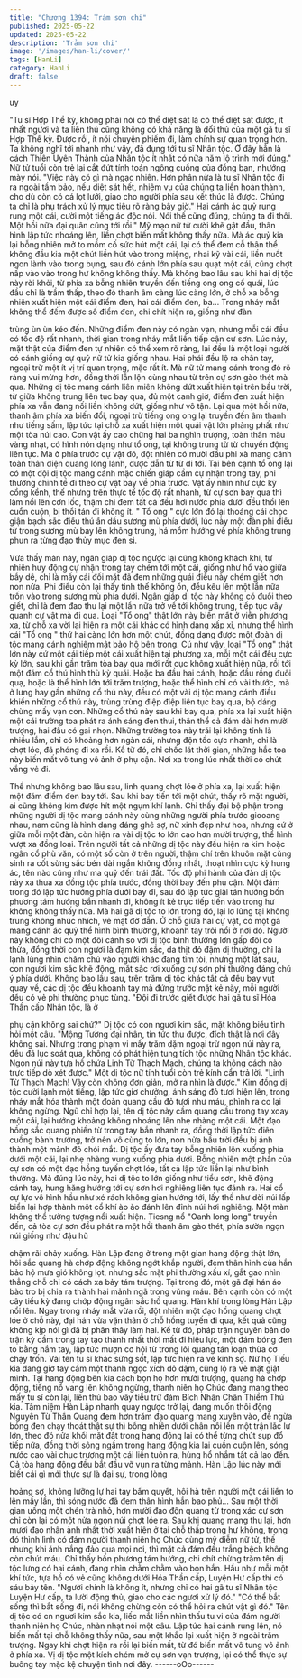 ```yaml
---
title: "Chương 1394: Trảm sơn chi"
published: 2025-05-22
updated: 2025-05-22
description: 'Trảm sơn chi'
image: '/images/han-li/cover/'
tags: [HanLi]
category: HanLi
draft: false
---
```


uy

"Tu sĩ Hợp Thể kỳ, không phải nói có thể diệt sát là có thể diệt sát
được, ít nhất ngươi và ta liên thủ cũng không có khả năng là dối
thủ của một gã tu sĩ Hợp Thể kỳ. Được rồi, ít nói chuyện phiếm đi,
làm chính sự quan trọng hơn. Ta không nghĩ tới nhanh như vậy,
đã đụng tới tu sĩ Nhân tộc. Ở đây hẳn là cách Thiên Uyên Thành
của Nhân tộc ít nhất có nửa năm lộ trình mới đúng." Nữ tử tuổi
còn trẻ lại cắt đứt tính toán ngông cuồng của đồng bạn, nhướng
mày nói.
"Việc này có gì mà ngạc nhiên. Hơn phân nửa là tu sĩ Nhân tộc đi
ra ngoài tầm bảo, nếu diệt sát hết, nhiệm vụ của chúng ta liền
hoàn thành, cho dù còn có cá lọt lưới, giao cho người phía sau kết
thúc là được. Chúng ta chỉ là phụ trách xử lý mục tiêu rõ ràng bây
giờ." Hai cánh ác quỷ rung rung một cái, cười một tiếng ác độc
nói.
Nói thế cũng đúng, chúng ta đi thôi. Một hồi nữa đại quân cũng tới
rồi."
Mỹ mạo nữ tử cười khẽ gật đầu, thân hình lập tức nhoáng lên, liền
chợt biến mất không thấy nữa. Mà ác quỷ kia lại bỗng nhiên mở to
mồm cố sức hút một cái, lại có thể đem cỗ thân thể không đầu kia
một chút liền hút vào trong miệng, nhai kỹ vài cái, liền nuốt ngon
lành vào trong bụng, sau đó cánh lớn phía sau quạt một cái, cũng
chợt nấp vào vào trong hư không không thấy.
Mà không bao lâu sau khi hai dị tộc này rời khỏi, từ phía xa bỗng
nhiên truyền đến tiếng ong ong cổ quái, lúc đầu chỉ là trầm thấp,
theo đó thanh âm càng lúc càng lớn, ở chỗ xa bỗng nhiên xuất
hiện một cái điểm đen, hai cái điểm đen, ba... Trong nháy mắt
không thể đếm được số điểm đen, chi chít hiện ra, giống như đàn

trùng ùn ùn kéo đến.
Những điểm đen này có ngàn vạn, nhưng mỗi cái đều có tốc độ
rất nhanh, thời gian trong nháy mắt liền tiếp cận cự sơn.
Lúc này, mặt thật của điểm đen tự nhiên có thể xem rõ ràng, lại
đều là một loại người có cánh giống cự quỷ nữ tử kia giống nhau.
Hai phái đều lộ ra chân tay, ngoại trừ một ít vị trí quan trọng, mặc
rất ít. Mà nữ tử mang cánh trong đó rõ ràng vui mừng hơn, đồng
thời lẫn lộn cùng nhau từ trên cự sơn gào thét mà qua.
Những dị tộc mang cánh liên miên không dứt xuất hiện tại trên
bầu trời, từ giữa không trung liên tục bay qua, đủ một canh giờ,
điểm đen xuất hiện phía xa vẫn đang nối liền không dứt, giống
như vô tận.
Lại qua một hồi nữa, thanh âm phía xa biến đổi, ngoại trừ tiếng
ong ong lại truyền đến âm thanh như tiếng sấm, lập tức tại chỗ xa
xuất hiện một quái vật lớn phảng phất như một tòa núi cao.
Con vật ấy cao chừng hai ba nghìn trượng, toàn thân màu vàng
nhạt, có hình nón dạng như tổ ong, tại không trung từ từ chuyển
động liên tục.
Mà ở phía trước cự vật đó, đột nhiên có mười đầu phi xà mang
cánh toàn thân điện quang lóng lánh, được dẫn từ từ đi tới. Tại
bên cạnh tổ ong lại có một đội dị tộc mang cánh mặc chiến giáp
cầm cự nhận trong tay, phi thường chỉnh tề đi theo cự vật bay về
phía trước.
Vật ấy nhìn như cực kỳ cồng kềnh, thế nhưng trên thực tế tốc độ
rất nhanh, từ cự sơn bay qua thì làm nổi lên cơn lốc, thậm chí
đem tất cả đều hơi nước phía dưới đều thổi lên cuồn cuộn, bị thổi
tán đi không ít.
" Tổ ong " cực lớn đó lại thoáng cái chọc giận bạch sắc điểu thú
ẩn dấu sương mù phía dưới, lúc này một đàn phi điểu từ trong
sương mù bay lên không trung, há mồm hướng về phía không
trung phun ra từng đạo thủy mục đen sì.

Vừa thấy màn này, ngân giáp dị tộc ngược lại cũng không khách
khí, tự nhiên huy động cự nhận trong tay chém tới một cái, giống
như hổ vào giữa bầy dê, chỉ là mấy cái đối mặt đã đem những
quái điểu này chém giết hơn non nửa.
Phi điểu còn lại thấy tình thế không ổn, đều kêu lên một lần nữa
trốn vào trong sương mù phía dưới.
Ngân giáp dị tộc này không có đuổi theo giết, chỉ là đem đao thu
lại một lần nữa trở về tới không trung, tiếp tục vây quanh cự vật
mà đi qua.
Loại "Tổ ong" thật lớn này biến mất ở viễn phương xa, từ chỗ xa
vời lại hiện ra một cái khác có hình dạng xấp xỉ, nhưng thể hình
cái "Tổ ong " thứ hai càng lớn hơn một chút, đồng dạng được một
đoàn dị tộc mang cánh nghiêm mật bảo hộ bên trong.
Cú như vậy, loại "Tổ ong" thật lớn này cứ một cái tiếp một cái xuất
hiện tại phương xa, mỗi một cái đều cực kỳ lớn, sau khi gần trăm
tòa bay qua mới rốt cục không xuất hiện nữa, rồi tới một đám cổ
thú hình thù kỳ quái.
Hoặc ba đầu hai cánh, hoặc đầu rồng đuôi quạ, hoặc là thể hình
lớn tới trăm trượng, hoặc thể hình chỉ có vài thước, mà ở lưng hay
gần những cổ thú này, đều có một vài dị tộc mang cánh điều
khiển những cổ thú này, trùng trùng điệp điệp liên tục bay qua, bộ
dáng chừng mấy vạn con.
Những cổ thú này sau khi bay qua, phía xa lại xuất hiện một cái
trường toa phát ra ánh sáng đen thui, thân thể cả đám dài hơn
mười trượng, hai đầu có gai nhọn.
Những trường toa này trái lại không tính là nhiều lắm, chỉ có
khoảng hơn ngàn cái, nhưng độn tốc cực nhanh, chỉ là chợt lóe,
đã phóng đi xa rồi.
Kể từ đó, chỉ chốc lát thời gian, những hắc toa này biến mất vô
tung vô ảnh ở phụ cận.
Nơi xa trong lúc nhất thời có chút vắng vẻ đi.

Thế nhưng không bao lâu sau, linh quang chợt lóe ở phía xa, lại
xuất hiện một đám điểm đen bay tới. Sau khi bay tiến tới một chút,
thấy rõ mặt người, ai cũng không kìm được hít một ngụm khí lạnh.
Chỉ thấy đại bộ phận trong những người dị tộc mang cánh này
cùng những người phía trước giooang nhau, nam cũng là hình
dạng đáng ghê sợ, nữ xinh đẹp như hoa, nhưng cứ ở giữa mỗi
một đàn, còn hiện ra vài dị tộc to lớn cao hơn mười trượng, thể
hình vượt xa đồng loại.
Trên người tất cả những dị tộc này đều hiện ra kim hoặc ngân cổ
phù văn, có một số còn ở trên người, thậm chí trên khuôn mặt
cũng sinh ra cốt sừng sắc bén dài ngắn không đồng nhất, thoạt
nhìn cực kỳ hung ác, tên nào cũng như ma quỷ đến trái đất.
Tốc độ phi hành của đàn dị tộc này xa thua xa đồng tộc phía
trước, đồng thời bay đến phụ cận.
Một đám trong đó lập tức hướng phía dưới bay đi, sau đó lập tức
giải tán hướng bốn phương tám hướng bắn nhanh đi, không ít kẻ
trực tiếp tiến vào trong hư không không thấy nữa.
Mà hai gã dị tộc to lớn trong đó, lại lơ lửng tại không trung không
nhúc nhích, vẻ mặt đờ đẫn.
Ở chỗ giữa hai cự vật, có một gã mang cánh ác quỷ thể hình bình
thường, khoanh tay trôi nổi ở nơi đó.
Người này không chỉ có một đôi cánh so với dị tộc bình thường
lớn gấp đôi có thừa, đồng thời con ngươi là đạm kim sắc, da thịt
đỏ đậm dị thường, chỉ là lạnh lùng nhìn chăm chú vào người khác
đang tìm tòi, nhưng một lát sau, con ngươi kim sắc khẽ động, mắt
sắc rơi xuống cự sơn phi thường đáng chú ý phía dưới.
Không bao lâu sau, trên trăm dị tộc khác tất cả đều bay vụt quay
về, các dị tộc đều khoanh tay mà đứng trước mặt kẻ này, mỗi
người đều có vẻ phi thường phục tùng.
"Đội đi trước giết được hai gã tu sĩ Hóa Thần cấp Nhân tộc, là ở

phụ cận không sai chứ?"
Dị tộc có con ngươi kim sắc, mặt không biểu tình hỏi một câu.
"Mộng Tường đại nhân, tin tức thu được, đích thật là nơi đây
không sai. Nhưng trong phạm vi mấy trăm dặm ngoại trừ ngọn núi
này ra, đều đã lục soát qua, không có phát hiện tung tích tộc
những Nhân tộc khác. Ngọn núi này tựa hồ chứa Linh Từ Thạch
Mạch, chúng ta không cách nào trực tiếp dò xét được." Một dị tộc
nữ tính tuổi còn trẻ kính cẩn trả lời.
"Linh Từ Thạch Mạch! Vậy còn không đơn giản, mở ra nhìn là
được." Kim đồng dị tộc cười lạnh một tiếng, lập tức giơ chưởng,
ánh sáng đỏ tươi hiện lên, trong nháy mắt hóa thành một đoàn
quang cầu đỏ tươi như máu, phình ra co lại không ngừng.
Ngũ chỉ hợp lại, tên dị tộc này cầm quang cầu trong tay xoay một
cái, lại hướng khoảng không nhoáng lên nhẹ nhàng một cái.
Một đạo hồng sắc quang phiến từ trong tay bắn nhanh ra, đồng
thời lập tức điên cuồng bành trướng, trở nên vô cùng to lớn, non
nửa bầu trời đều bị ánh thành một mảnh đỏ chói mắt.
Dị tộc ấy đưa tay bỗng nhiên lộn xuống phía dưới một cái, lại nhẹ
nhàng vung xuống phía dưới. Bỗng nhiên một phần của cự sơn có
một đạo hồng tuyến chợt lóe, tất cả lập tức liền lại như bình
thường.
Mà đúng lúc này, hai dị tộc to lớn giống như tiểu sơn, khẽ động
cánh tay, hung hăng hướng tới cự sơn hơi nghiêng liên tục đánh
ra.
Hai cổ cự lực vô hình hầu như xé rách không gian hướng tới, lấy
thế như dời núi lấp biển lại hợp thành một cổ khí ào ào đánh lên
đỉnh núi hơi nghiêng.
Một màn không thể tưởng tượng nổi xuất hiện.
Tiesng nổ "Oanh long long" truyền đến, cả tòa cự sơn đều phát ra
một hồi thanh âm gào thét, phía sườn ngọn núi giống như đậu hũ

chậm rãi chảy xuống.
Hàn Lập đang ở trong một gian hang động thật lớn, hôi sắc quang
hà chớp động không ngớt khắp người, đem thân hình của hắn
bảo hộ mưa gió không lọt, nhưng sắc mặt phi thường xấu xí, gắt
gao nhìn thẳng chỗ chỉ có cách xa bảy tám trượng.
Tại trong đó, một gã đại hán áo bào tro bị chia ra thành hai mảnh
ngã trong vũng máu. Bên cạnh còn có một cây tiểu kỳ đang chớp
động ngân sắc hồ quang.
Hàn khí trong lòng Hàn Lập nổi lên.
Ngay trong nháy mắt vừa rồi, đột nhiên một đạo hồng quang chợt
lóe ở chỗ này, đại hán vừa vặn thân ở chỗ hồng tuyến đi qua, kết
quả cũng không kịp nói gì đã bị phân thây làm hai.
Kể từ đó, pháp trận nguyên bản do trận kỳ cầm trong tay tạo
thành nhất thời mất đi hiệu lực, một đám bóng đen to bằng nắm
tay, lập tức mượn cơ hội từ trong lôi quang tán loạn thừa cơ chạy
trốn.
Vài tên tu sĩ khác sửng sốt, lập tức hiện ra vẻ kinh sợ. Nữ họ Tiếu
kia đang giơ tay cầm một thanh ngọc xích đỏ đậm, cũng lộ ra vẻ
mặt giật mình. Tại hang động bên kia cách bọn họ hơn mười
trượng, quang hà chớp động, tiếng nổ vang lên không ngừng,
thanh niên họ Chúc đang mang theo mấy tu sĩ còn lại, liên thủ bao
vây tiễu trừ đám Bích Nhãn Chân Thiềm Thú kia.
Tâm niệm Hàn Lập nhanh quay ngược trở lại, đang muốn thôi
động Nguyên Từ Thần Quang đem hơn trăm đạo quang mang
xuyên vào, để ngừa bóng đen chạy thoát thật sự thì bỗng nhiên
dưới chân nổi lên một trận lắc lư lớn, theo đó nửa khối mặt đất
trong hang động lại có thể từng chút sụp đổ tiếp nữa, đồng thời
sông ngầm trong hang động kia lại cuồn cuộn lên, sóng nước cao
vài chục trượng một cái liền tuôn ra, hùng hổ nhắm tất cả lao đến.
Cả tòa hang động đều bắt đầu vỡ vụn ra từng mảnh.
Hàn Lập lúc này mới biết cái gì mới thực sự là đại sự, trong lòng

hoảng sợ, không lưỡng lự hai tay bấm quyết, hôi hà trên người
một cái liền to lên mấy lần, thì sóng nước đã đem thân hình hắn
bao phủ...
Sau một thời gian uống một chén trà nhỏ, hơn mười đạo độn
quang từ trong xác cự sơn chỉ còn lại có một nửa ngọn núi chợt
lóe ra.
Sau khi quang mang thu lại, hơn mười đạo nhân ảnh nhất thời
xuất hiện ở tại chỗ thấp trong hư không, trong đó thình lình có
đám người thanh niên họ Chúc cùng mỹ diễm nữ tử, thế nhưng
khi ánh nắng đảo qua mọi nơi, thì mặt cả đám đều trắng bệch
không còn chút máu.
Chỉ thấy bốn phương tám hướng, chi chít chừng trăm tên dị tộc
lưng có hai cánh, đang nhìn chằm chằm vào bọn hắn.
Hầu như mỗi một khí tức, tựa hồ có vẻ cũng không dưới Hóa
Thần cấp, Luyện Hư cấp thì có sáu bảy tên.
"Người chính là không ít, nhưng chỉ có hai gã tu sĩ Nhân tộc
Luyện Hư cấp, ta lười động thủ, giao cho các ngươi xử lý đó."
"Có thể bắt sống thì bắt sống đi, nói không chừng còn có thể hỏi
ra chút vật gì đó." Tên dị tộc có cn ngươi kim sắc kia, liếc mắt liền
nhìn thấu tu vi của đám người thanh niên họ Chúc, nhàn nhạt nói
một câu.
Lập tức hai cánh rung lên, nó biến mất tại chỗ không thấy nữa,
sau một khắc lại xuất hiện ở ngoài trăm trượng. Ngay khi chợt
hiện ra rồi lại biến mất, từ đó biến mất vô tung vô ảnh ở phía xa.
Vị dị tộc một kích chém mở cự sơn vạn trượng, lại có thể thực sự
buông tay mặc kệ chuyện tình nơi đây.
------oOo------
